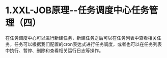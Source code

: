 # 1.XXL-JOB原理--任务调度中心任务管理（四）
 在任务调度中心可以进行新建任务，新建任务之后可以在任务列表中查看相关任务，任务可以根据我们配置的cron表达式进行任务调度，或者也可以在任务列表中执行、暂停、删除和查看相关运行日志等操作。